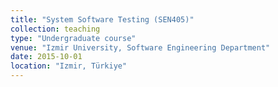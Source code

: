 ```yaml
---
title: "System Software Testing (SEN405)"
collection: teaching
type: "Undergraduate course"
venue: "Izmir University, Software Engineering Department"
date: 2015-10-01
location: "Izmir, Türkiye"
---
```

